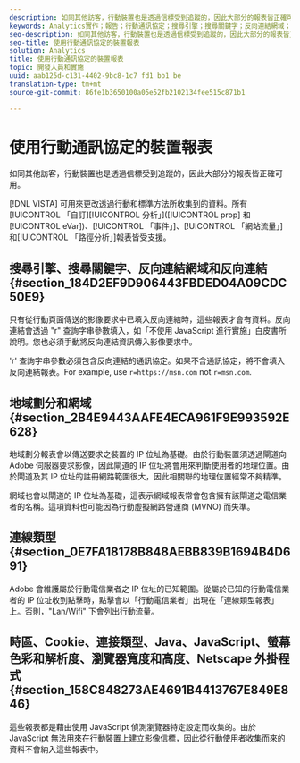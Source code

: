 ```yaml
---
description: 如同其他訪客，行動裝置也是透過信標受到追蹤的，因此大部分的報表皆正確可用。
keywords: Analytics實作；報告；行動通訊協定；搜尋引擎；搜尋關鍵字；反向連結網域；反向連結；地域劃分；網域；連線類型；時區；Cookie；java；javascript；螢幕色彩；監視器解析度；瀏覽器寬度；高度；netscape外掛程式
seo-description: 如同其他訪客，行動裝置也是透過信標受到追蹤的，因此大部分的報表皆正確可用。
seo-title: 使用行動通訊協定的裝置報表
solution: Analytics
title: 使用行動通訊協定的裝置報表
topic: 開發人員和實施
uuid: aab125d-c131-4402-9bc8-1c7 fd1 bb1 be
translation-type: tm+mt
source-git-commit: 86fe1b3650100a05e52fb2102134fee515c871b1

---
```



# 使用行動通訊協定的裝置報表

如同其他訪客，行動裝置也是透過信標受到追蹤的，因此大部分的報表皆正確可用。

[!DNL VISTA] 可用來更改透過行動和標準方法所收集到的資料。所有[!UICONTROL 「自訂][!UICONTROL 分析」]([!UICONTROL prop] 和 [!UICONTROL eVar])、[!UICONTROL 「事件」]、[!UICONTROL 「網站流量」]和[!UICONTROL 「路徑分析」]報表皆受支援。

## 搜尋引擎、搜尋關鍵字、反向連結網域和反向連結 {#section_184D2EF9D906443FBDED04A09CDC50E9}

只有從行動頁面傳送的影像要求中已填入反向連結時，這些報表才會有資料。反向連結會透過 "r" 查詢字串參數填入，如「不使用 JavaScript 進行實施」白皮書所說明。您也必須手動將反向連結資訊傳入影像要求中。

'r' 查詢字串參數必須包含反向連結的通訊協定。如果不含通訊協定，將不會填入反向連結報表。For example, use `r=https://msn.com` not `r=msn.com`.

## 地域劃分和網域 {#section_2B4E9443AAFE4ECA961F9E993592E628}

地域劃分報表會以傳送要求之裝置的 IP 位址為基礎。由於行動裝置須透過閘道向 Adobe 伺服器要求影像，因此閘道的 IP 位址將會用來判斷使用者的地理位置。由於閘道及其 IP 位址的註冊網路範圍很大，因此相關聯的地理位置經常不夠精準。

網域也會以閘道的 IP 位址為基礎，這表示網域報表常會包含擁有該閘道之電信業者的名稱。這項資料也可能因為行動虛擬網路營運商 (MVNO) 而失準。

## 連線類型 {#section_0E7FA18178B848AEBB839B1694B4D691}

Adobe 會維護屬於行動電信業者之 IP 位址的已知範圍。從屬於已知的行動電信業者的 IP 位址收到點擊時，點擊會以「行動電信業者」出現在「連線類型報表」上。否則，"Lan/Wifi" 下會列出行動流量。

## 時區、Cookie、連接類型、Java、JavaScript、螢幕色彩和解析度、瀏覽器寬度和高度、Netscape 外掛程式 {#section_158C848273AE4691B4413767E849E846}

這些報表都是藉由使用 JavaScript 偵測瀏覽器特定設定而收集的。由於 JavaScript 無法用來在行動裝置上建立影像信標，因此從行動使用者收集而來的資料不會納入這些報表中。
